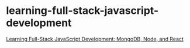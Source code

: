 # learning-full-stack-javascript-development
[Learning Full-Stack JavaScript Development: MongoDB, Node, and React](https://www.linkedin.com/learning/learning-full-stack-javascript-development-mongodb-node-and-react/modern-javascript)
